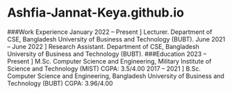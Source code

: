 # Ashfia-Jannat-Keya.github.io

###Work Experience
January 2022 – Present ] Lecturer. Department of CSE, Bangladesh University of Business and Technology (BUBT).
June 2021 – June 2022 ] Research Assistant. Department of CSE, Bangladesh University of Business
and Technology (BUBT).
###Education
2023 – Present ] M.Sc. Computer Science and Engineering, Military Institute of Science and
Technology (MIST)
CGPA: 3.5/4.00
2017 – 2021 ] B.Sc. Computer Science and Engineering, Bangladesh University of Business
and Technology (BUBT)
CGPA: 3.96/4.00

